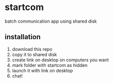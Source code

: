# startcom
batch communication app using shared disk

## installation
1. download this repo
2. copy it to shared disk
3. create link on desktop on computers you want
4. mark folder with startcom as hidden
5. launch it with link on desktop
6. chat!